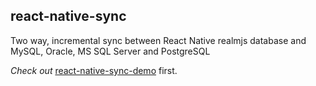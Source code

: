 ## react-native-sync
Two way, incremental sync between React Native realmjs database and MySQL, Oracle, MS SQL Server and PostgreSQL 

*Check out* [react-native-sync-demo](https://github.com/pervasync/react-native-sync-demo) first.
